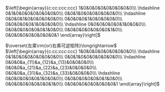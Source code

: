  $\left[\begin{array}{c:cc:ccc:ccc}    
1&0&0&0&0&0&0&0&0&0\\\     
\hdashline    
0&1&0&0&0&0&0&0&0&0\\\     
0&0&1&0&0&0&0&0&0&0\\\     
\hdashline    
0&0&0&1&0&0&0&0&0&0\\\     
0&0&0&0&1&0&0&0&0&0\\\     
0&0&0&0&0&1&0&0&0&0\\\     
\hdashline    
0&0&0&0&0&0&1&0&0&0\\\     
0&0&0&0&0&0&0&1&0&0\\\     
0&0&0&0&0&0&0&0&1&0\\\     
0&0&0&0&0&0&0&0&0&1    
\end{array}\right]$     
    
 $\overset{左乘\rm{or}右乘可逆矩阵}\longrightarrow$     
 $\left[\begin{array}{c:cc:ccc:ccc}    
1&0&0&0&0&0&0&0&0&0\\\     
\hdashline    
0&1&0&0&0&0&0&0&0&0\\\     
0&0&1&0&0&0&0&0&0&0\\\     
\hdashline    
0&0&0&a_{11}&a_{12}&a_{13}&0&0&0&0\\\     
0&0&0&a_{21}&a_{22}&a_{23}&0&0&0&0\\\     
0&0&0&a_{31}&a_{32}&a_{33}&0&0&0&0\\\     
\hdashline    
0&0&0&0&0&0&1&0&0&0\\\     
0&0&0&0&0&0&0&1&0&0\\\     
0&0&0&0&0&0&0&0&1&0\\\     
0&0&0&0&0&0&0&0&0&1    
\end{array}\right]$     
